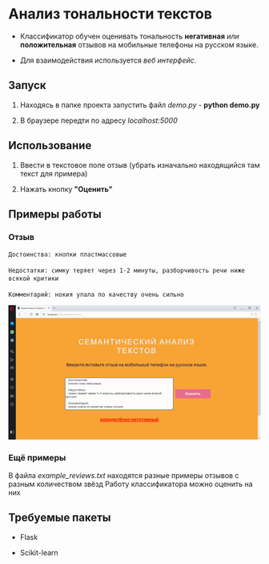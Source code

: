 # Анализ тональности текстов

- Классификатор обучен оценивать тональность __негативная__ *или* __положительная__ отзывов на мобильные телефоны на русском языке.

- Для взаимодействия используется _веб интерфейс_.

## Запуск

1) Находясь в папке проекта запустить файл _demo.py_ - __python demo.py__

2) В браузере передти по адресу _localhost:5000_

## Использование

1) Ввести в текстовое поле отзыв (убрать изначально находящийся там текст для примера)

2) Нажать кнопку __"Оценить"__

## Примеры работы

### Отзыв

    Достоинства: кнопки пластмассовые

    Недостатки: симку теряет через 1-2 минуты, разборчивость речи ниже всякой критики

    Комментарий: нокия упала по качеству очень сильно

![Результат](https://github.com/AleksandrRybin/SentimentAnalysis/raw/master/images/example1.png)

### Ещё примеры

В файла *example_reviews.txt* находятся разные примеры отзывов с разным количеством звёзд
Работу классификатора можно оценить на них

## Требуемые пакеты

- Flask

- Scikit-learn